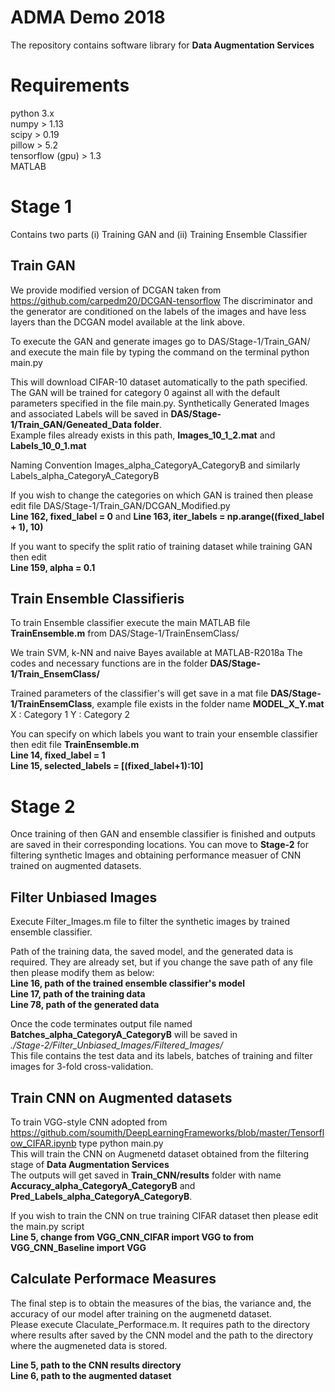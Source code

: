 # ADMA Demo 2018
The repository contains software library for __Data Augmentation Services__

# Requirements
python 3.x  
numpy > 1.13  
scipy > 0.19  
pillow > 5.2  
tensorflow (gpu) > 1.3  
MATLAB  

# Stage 1
Contains two parts (i) Training GAN and (ii) Training Ensemble Classifier

## Train GAN
We provide modified version of DCGAN taken from https://github.com/carpedm20/DCGAN-tensorflow
The discriminator and the generator are conditioned on the labels of the images and have less layers than the DCGAN model available at the link above.

To execute the GAN and generate images go to DAS/Stage-1/Train_GAN/ and execute the main file by typing the command on the terminal python main.py 

This will download CIFAR-10 dataset automatically to the path specified.
The GAN will be trained for category 0 against all with the default parameters specified in the file main.py.
Synthetically Generated Images and associated Labels will be saved in __DAS/Stage-1/Train_GAN/Geneated_Data folder__.  
Example files already exists in this path, __Images_10_1_2.mat__ and __Labels_10_0_1.mat__

Naming Convention Images_alpha_CategoryA_CategoryB and similarly Labels_alpha_CategoryA_CategoryB

If you wish to change the categories on which GAN is trained then please edit file DAS/Stage-1/Train_GAN/DCGAN_Modified.py  
**Line 162, fixed_label = 0** and
**Line 163, iter_labels = np.arange((fixed_label + 1), 10)**  

If you want to specify the split ratio of training dataset while training GAN then edit  
**Line 159, alpha = 0.1**  

## Train Ensemble Classifieris
To train Ensemble classifier execute the main MATLAB file __TrainEnsemble.m__ from DAS/Stage-1/TrainEnsemClass/  

We train SVM, k-NN and naive Bayes available at MATLAB-R2018a
The codes and necessary functions are in the folder __DAS/Stage-1/Train_EnsemClass/__  

Trained parameters of the classifier's will get save in a mat file __DAS/Stage-1/TrainEnsemClass__, example file exists in the folder name __MODEL_X_Y.mat__   
X : Category 1
Y : Category 2  

You can specify on which labels you want to train your ensemble classifier then edit file __TrainEnsemble.m__  
**Line 14, fixed_label = 1**  
**Line 15, selected_labels = [(fixed_label+1):10]**  


# Stage 2
Once training of then GAN and ensemble classifier is finished and outputs are saved in their corresponding locations. You can move to __Stage-2__ for filtering synthetic Images and obtaining performance measuer of CNN trained on augmented datasets.  

## Filter Unbiased Images
Execute Filter_Images.m file to filter the synthetic images by trained ensemble classifier.  

Path of the training data, the saved model, and the generated data is required. They are already set, but if you change the save path of any file then please modify them as below:  
__Line 16, path of the trained ensemble classifier's model__  
__Line 17, path of the training data__  
__Line 78, path of the generated data__  

Once the code terminates output file named __Batches_alpha_CategoryA_CategoryB__ will be saved in  
*./Stage-2/Filter_Unbiased_Images/Filtered_Images/*  
This file contains the test data and its labels, batches of training and filter images for 3-fold cross-validation.   

## Train CNN on Augmented datasets 
To train VGG-style CNN adopted from https://github.com/soumith/DeepLearningFrameworks/blob/master/Tensorflow_CIFAR.ipynb type
python main.py  
This will train the CNN on Augmenetd dataset obtained from the filtering stage of __Data Augmentation Services__  
The outputs will get saved in __Train_CNN/results__ folder with name __Accuracy_alpha_CategoryA_CategoryB__ and __Pred_Labels_alpha_CategoryA_CategoryB__.

If you wish to train the CNN on true training CIFAR dataset then please edit the main.py script  
__Line 5, change from VGG_CNN_CIFAR import VGG to from VGG_CNN_Baseline import VGG__  

## Calculate Performace Measures
The final step is to obtain the measures of the bias, the variance and, the accuracy of our model after training on the augmenetd dataset.  
Please execute Claculate_Performace.m. It requires path to the directory where results after saved by the CNN model and the path to the directory where the augmeneted data is stored.  

**Line 5, path to the CNN results directory**  
**Line 6, path to the augmented dataset**


